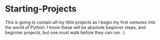 # Starting-Projects

This is going to contain all my little projects as I begin my first ventures into the world of Python.
I know these will be absolute beginner steps, and beginner projects, but one must walk before they can run. :)
